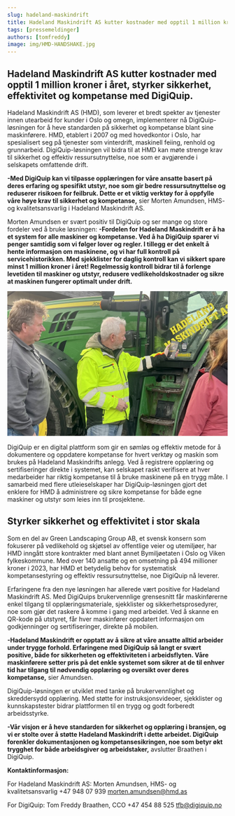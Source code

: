 ```yaml
---
slug: hadeland-maskindrift
title: Hadeland Maskindrift AS kutter kostnader med opptil 1 million kroner i året
tags: [pressemeldinger]
authors: [tomfreddy]
image: img/HMD-HANDSHAKE.jpg
---
```

## Hadeland Maskindrift AS kutter kostnader med opptil 1 million kroner i året, styrker sikkerhet, effektivitet og kompetanse med DigiQuip.
<!-- truncate -->

Hadeland Maskindrift AS (HMD), som leverer et bredt spekter av tjenester innen utearbeid for kunder i Oslo og omegn, implementerer nå DigiQuip-løsningen for å heve standarden på sikkerhet og kompetanse blant sine maskinførere. HMD, etablert i 2007 og med hovedkontor i Oslo, har spesialisert seg på tjenester som vinterdrift, maskinell feiing, renhold og grunnarbeid. DigiQuip-løsningen vil bidra til at HMD kan møte strenge krav til sikkerhet og effektiv ressursutnyttelse, noe som er avgjørende i selskapets omfattende drift.

**-Med DigiQuip kan vi tilpasse opplæringen for våre ansatte basert på deres erfaring og spesifikt utstyr, noe som gir bedre ressursutnyttelse og reduserer risikoen for feilbruk. Dette er et viktig verktøy for å oppfylle våre høye krav til sikkerhet og kompetanse,** sier Morten Amundsen, HMS- og kvalitetsansvarlig i Hadeland Maskindrift AS.

Morten Amundsen er svært positiv til DigiQuip og ser mange og store fordeler ved å bruke løsningen:
**-Fordelen for Hadeland Maskindrift er å ha et system for alle maskiner og kompetanse. Ved å ha DigiQuip sparer vi penger samtidig som vi følger lover og regler. I tillegg er det enkelt å hente informasjon om maskinene, og vi har full kontroll på servicehistorikken. Med sjekklister for daglig kontroll kan vi sikkert spare minst 1 million kroner i året! Regelmessig kontroll bidrar til å forlenge levetiden til maskiner og utstyr, redusere vedlikeholdskostnader og sikre at maskinen fungerer optimalt under drift.**

![Bilde](HMD-TRAKTOR.jpg)

DigiQuip er en digital plattform som gir en sømløs og effektiv metode for å dokumentere og oppdatere kompetanse for hvert verktøy og maskin som brukes på Hadeland Maskindrifts anlegg. Ved å registrere opplæring og sertifiseringer direkte i systemet, kan selskapet raskt verifisere at hver medarbeider har riktig kompetanse til å bruke maskinene på en trygg måte. I samarbeid med flere utleieselskaper har DigiQuip-løsningen gjort det enklere for HMD å administrere og sikre kompetanse for både egne maskiner og utstyr som leies inn til prosjektene.

## Styrker sikkerhet og effektivitet i stor skala

Som en del av Green Landscaping Group AB, et svensk konsern som fokuserer på vedlikehold og skjøtsel av offentlige veier og utemiljøer, har HMD inngått store kontrakter med blant annet Bymiljøetaten i Oslo og Viken fylkeskommune. Med over 140 ansatte og en omsetning på 494 millioner kroner i 2023, har HMD et betydelig behov for systematisk kompetansestyring og effektiv ressursutnyttelse, noe DigiQuip nå leverer.

Erfaringene fra den nye løsningen har allerede vært positive for Hadeland Maskindrift AS. Med DigiQuips brukervennlige grensesnitt får maskinførerne enkel tilgang til opplæringsmateriale, sjekklister og sikkerhetsprosedyrer, noe som gjør det raskere å komme i gang med arbeidet. Ved å skanne en QR-kode på utstyret, får hver maskinfører oppdatert informasjon om godkjenninger og sertifiseringer, direkte på mobilen.

**-Hadeland Maskindrift er opptatt av å sikre at våre ansatte alltid arbeider under trygge forhold. Erfaringene med DigiQuip så langt er svært positive, både for sikkerheten og effektiviteten i arbeidsflyten. Våre maskinførere setter pris på det enkle systemet som sikrer at de til enhver tid har tilgang til nødvendig opplæring og oversikt over deres kompetanse,** sier Amundsen.

DigiQuip-løsningen er utviklet med tanke på brukervennlighet og skreddersydd opplæring. Med støtte for instruksjonsvideoer, sjekklister og kunnskapstester bidrar plattformen til en trygg og godt forberedt arbeidsstyrke.

**-Vår visjon er å heve standarden for sikkerhet og opplæring i bransjen, og vi er stolte over å støtte Hadeland Maskindrift i dette arbeidet. DigiQuip forenkler dokumentasjonen og kompetansesikringen, noe som betyr økt trygghet for både arbeidsgiver og arbeidstaker,** avslutter Braathen i DigiQuip.

**Kontaktinformasjon:**

For Hadeland Maskindrift AS:
Morten Amundsen, HMS- og kvalitetsansvarlig
+47 948 07 939
morten.amundsen@hmd.as

For DigiQuip:
Tom Freddy Braathen, CCO
+47 454 88 525
tfb@digiquip.no
